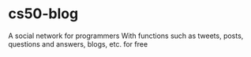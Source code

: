 # cs50-blog
A social network for programmers
With functions such as tweets, posts, questions and answers, blogs, etc. for free
